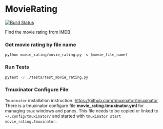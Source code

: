 # MovieRating
[![Build
Status](https://travis-ci.org/zhou-en/MovieRating.svg?branch=master)](https://travis-ci.org/zhou-en/MovieRating)

Find the movie rating from IMDB

### Get movie rating by file name
```
python movie_rating/movie_rating.py -s [movie_file_name]
```

### Run Tests

```bash
pytest -v ./tests/test_movie_rating.py
```

### Tmuxinator Configure File
`Tmuxinator` installation instruction: https://github.com/tmuxinator/tmuxinator
There is a tmuxinator configure file **movie_rating.tmuxinator.yml** for
managing `tmux` windows and panes. This file needs to be copied or linked to
`~/.config/tmuxinator/` and started with `tmuxinator start
movie_rating.tmuxinator`.
